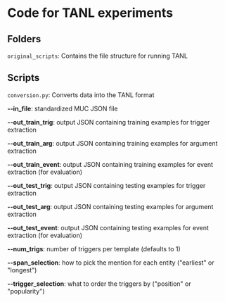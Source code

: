 # Code for TANL experiments

## Folders
`original_scripts`: Contains the file structure for running TANL

## Scripts
`conversion.py`: Converts data into the TANL format

**--in_file**: standardized MUC JSON file

**--out_train_trig**: output JSON containing training examples for trigger extraction

**--out_train_arg**: output JSON containing training examples for argument extraction

**--out_train_event**: output JSON containing training examples for event extraction (for evaluation)

**--out_test_trig**: output JSON containing testing examples for trigger extraction

**--out_test_arg**: output JSON containing testing examples for argument extraction

**--out_test_event**: output JSON containing testing examples for event extraction (for evaluation)

**--num_trigs**: number of triggers per template (defaults to 1)

**--span_selection**: how to pick the mention for each entity ("earliest" or "longest")

**--trigger_selection**: what to order the triggers by ("position" or "popularity")